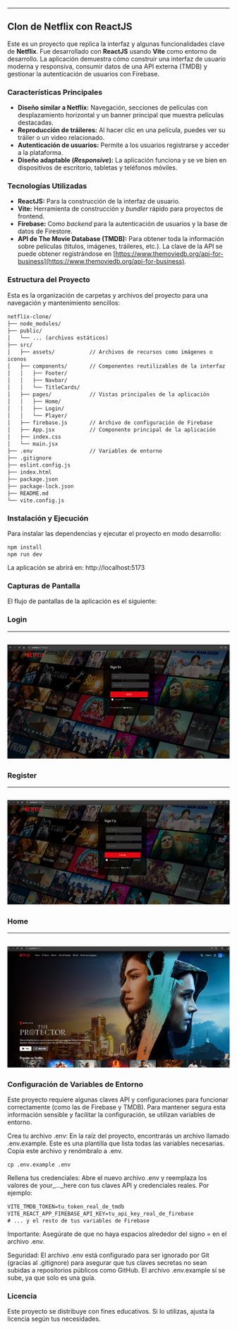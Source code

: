 
-----

## Clon de Netflix con ReactJS

Este es un proyecto que replica la interfaz y algunas funcionalidades clave de **Netflix**. Fue desarrollado con **ReactJS** usando **Vite** como entorno de desarrollo. La aplicación demuestra cómo construir una interfaz de usuario moderna y responsiva, consumir datos de una API externa (TMDB) y gestionar la autenticación de usuarios con Firebase.

### Características Principales

  * **Diseño similar a Netflix:** Navegación, secciones de películas con desplazamiento horizontal y un banner principal que muestra películas destacadas.
  * **Reproducción de tráileres:** Al hacer clic en una película, puedes ver su tráiler o un video relacionado.
  * **Autenticación de usuarios:** Permite a los usuarios registrarse y acceder a la plataforma.
  * **Diseño adaptable (*Responsive*):** La aplicación funciona y se ve bien en dispositivos de escritorio, tabletas y teléfonos móviles.

### Tecnologías Utilizadas

  * **ReactJS:** Para la construcción de la interfaz de usuario.
  * **Vite:** Herramienta de construcción y *bundler* rápido para proyectos de frontend.
  * **Firebase:** Como *backend* para la autenticación de usuarios y la base de datos de Firestore.
  * **API de The Movie Database (TMDB):** Para obtener toda la información sobre películas (títulos, imágenes, tráileres, etc.). La clave de la API se puede obtener registrándose en [https://www.themoviedb.org/api-for-business](https://www.themoviedb.org/api-for-business).

### Estructura del Proyecto

Esta es la organización de carpetas y archivos del proyecto para una navegación y mantenimiento sencillos:

```
netflix-clone/
├── node_modules/
├── public/
│   └── ... (archivos estáticos)
├── src/
│   ├── assets/           // Archivos de recursos como imágenes o iconos
│   ├── components/       // Componentes reutilizables de la interfaz
│   │   ├── Footer/
│   │   ├── Navbar/
│   │   └── TitleCards/
│   ├── pages/            // Vistas principales de la aplicación
│   │   ├── Home/
│   │   ├── Login/
│   │   └── Player/
│   ├── firebase.js       // Archivo de configuración de Firebase
│   ├── App.jsx           // Componente principal de la aplicación
│   ├── index.css
│   └── main.jsx
├── .env                  // Variables de entorno
├── .gitignore
├── eslint.config.js
├── index.html
├── package.json
├── package-lock.json
├── README.md
└── vite.config.js
```


### Instalación y Ejecución

Para instalar las dependencias y ejecutar el proyecto en modo desarrollo:
```
npm install
npm run dev
```
La aplicación se abrirá en: http://localhost:5173


### Capturas de Pantalla
El flujo de pantallas de la aplicación es el siguiente:

### Login
-----
![Login](/public/cap_login.png)
-----
### Register
-----
![Registro](/public/cap_register.png)
-----
### Home
-----
![Home](/public/cap_home.png)
-----

### Configuración de Variables de Entorno
Este proyecto requiere algunas claves API y configuraciones para funcionar correctamente (como las de Firebase y TMDB). Para mantener segura esta información sensible y facilitar la configuración, se utilizan variables de entorno.

Crea tu archivo .env: En la raíz del proyecto, encontrarás un archivo llamado .env.example. Este es una plantilla que lista todas las variables necesarias. Copia este archivo y renómbralo a .env.
```
cp .env.example .env
```
Rellena tus credenciales: Abre el nuevo archivo .env y reemplaza los valores de your_..._here con tus claves API y credenciales reales. Por ejemplo:
```
VITE_TMDB_TOKEN=tu_token_real_de_tmdb
VITE_REACT_APP_FIREBASE_API_KEY=tu_api_key_real_de_firebase
# ... y el resto de tus variables de Firebase
```
Importante: Asegúrate de que no haya espacios alrededor del signo = en el archivo .env.

Seguridad: El archivo .env está configurado para ser ignorado por Git (gracias al .gitignore) para asegurar que tus claves secretas no sean subidas a repositorios públicos como GitHub. El archivo .env.example sí se sube, ya que solo es una guía.

### Licencia
Este proyecto se distribuye con fines educativos. Si lo utilizas, ajusta la licencia según tus necesidades.
